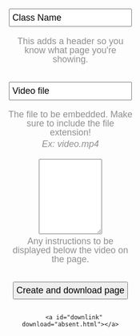 
<html>
<head>
  <style type="text/css" media="screen"> <!-- Style the template -->
    html,body {
      margin:0;
      padding:0;
    }
    p {
      color:#8f8f8f;
      font-family:Arial;
      font-size:18px;
      line-height: 1;
      margin:0.25em 0;
    }
    form {
      width:50%;
      margin:0 auto;
      text-align: center;
    }
    input {
      margin:15px auto;
      padding:5px;
      line-height:1.25;
      font-size:18px;
    }
    textarea {
      height:150px;
      width:inherit;
      font-family:Arial;
      font-size:18px;
    }
  </style>
<script type="text/javascript">
// This script grabs data from the template form and generates new HTML source
function createNewWindow() {
  
    // Set the document variables from the form
    var title = document.getElementById('title').value
    var videoSrc = document.getElementById('video_src').value
    var notes = document.getElementById('notes').value
    
    // Create the new pagem set the title and style attributes
    var newPage = "<html><head><link rel='stylesheet' type='text/css' media='screen' href='style.css' /><title>"
    newPage += title;
    newPage += "</title><style type='text/css'>html,body {margin:0;padding:0;}a {display: none;}#main {width:100%;margin:0 auto;height:100%;font-family:'Open Sans',sans-serif;}#main p,#main ol,#main li {font-size:1.8rem;font-size:18px;}#content {width:65%;margin:0 auto;padding:20px;background-color:rgba(225,225,225,0.75);}.video {position: relative;padding-bottom: 56.25%;padding-top: 30px; height: 0; overflow: hidden;}.video iframe,.video object,.video embed,.video video {position: absolute;top: 0;left: 0;width: 100%;height: 100%;}</style></head>";
    
    // Set the body container divs and H1 title
    newPage += "<body><div id='main'><div id='content'><h1>" + title + "</h1>";
    
    // Create the HTML5 video container. Source is pulled from the form. Only runs MP4 right now to keep things simple.
    newPage += "<div class='video'>";
    newPage += "<video controls><source src='" + videoSrc;
    newPage += "' type='video/mp4'/>";
    newPage += "</video></div <!--video-->"
    
    // End video container, add any notes from the form. Plaintext only.
    newPage += "<p>" + notes;
    newPage += "<p>";
    newPage += "</body></html>";
    
    // Set the download action on the button.
    var downlink = document.getElementById('downlink');
    downlink.href = 'data:text/plain;charset=utf-8,' + encodeURIComponent(newPage);

    var event = new MouseEvent('click');

    downlink.dispatchEvent(event);
}
</script>
</head>
<body>
  <!-- This is the FORM that users see in the browser -->
  <form action="">
      <input type="text" id="title" value="Class Name">
      <p>This adds a header so you know what page you're showing.</p>
      <br/>
      <input type="text" id="video_src" value="Video file">
      <p>The file to be embedded. Make sure to include the file extension!</p>
      <p><i>Ex: video.mp4</i></p>
      <br/>
      <textarea id="notes" value="Notes/Instructions"></textarea>
      <p>Any instructions to be displayed below the video on the page.</p>
      <br/>
      <input type="button" id="createHtml" value="Create and download page" onclick="createNewWindow();">

      <a id="downlink" download="absent.html"></a>

  </form>
</body>
</html>


